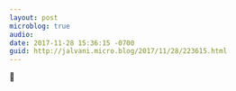 ```yaml
---
layout: post
microblog: true
audio: 
date: 2017-11-28 15:36:15 -0700
guid: http://jalvani.micro.blog/2017/11/28/223615.html
---
```

🛫
